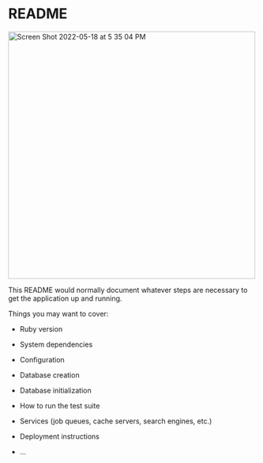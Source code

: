 # README

<img width="500" alt="Screen Shot 2022-05-18 at 5 35 04 PM" src="https://user-images.githubusercontent.com/98788282/169172563-2de40184-7467-46b9-9f18-d2ba8d885d73.png">


This README would normally document whatever steps are necessary to get the
application up and running.

Things you may want to cover:

* Ruby version

* System dependencies

* Configuration

* Database creation

* Database initialization

* How to run the test suite

* Services (job queues, cache servers, search engines, etc.)

* Deployment instructions

* ...
